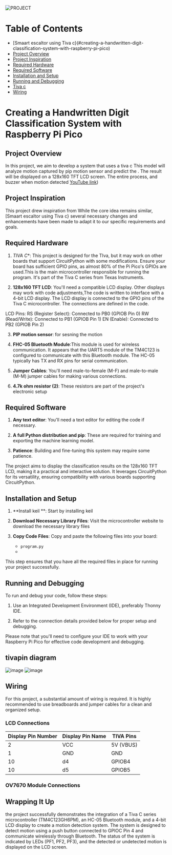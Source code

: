 ![PROJECT](project.jpg)
# Table of Contents

  -   [Smaart escaltor using Tiva c}(#creating-a-handwritten-digit-classification-system-with-raspberry-pi-pico)
  - [Project Overview](#project-overview)
  - [Project Inspiration](#project-inspiration)
  - [Required Hardware](#required-hardware)
  - [Required Software](#required-software)
  - [Installation and Setup](#installation-and-setup)
  - [Running and Debugging](#running-and-debugging)
  - [Tiva c](#Raspberry-Pi-Pico-Pin-Diagram)
  - [Wiring](#wiring)

# Creating a Handwritten Digit Classification System with Raspberry Pi Pico

## Project Overview

In this project, we aim to develop a system that uses a tiva c This model will analyze motion captured by pip motion sensor and predict the . The result will be displayed on a 128x160 TFT LCD screen. The entire process, and buzzer when motion detected [YouTube link](https://youtube.com/shorts/-CA0Vzc14fw?feature=shared))

## Project Inspiration

This project drew inspiration from  While the core idea remains similar,[Smaart escaltor using Tiva c} several necessary changes and enhancements have been made to adapt it to our specific requirements and goals.

## Required Hardware

1. *TIVA C**: This project is designed for the TIva, but it may work on other boards that support CircuitPython with some modifications. Ensure your board has sufficient GPIO pins, as almost 80% of the Pi Pico's GPIOs are used.This is the main microcontroller responsible for running the program. It's part of the Tiva C series from Texas Instruments.

2. **128x160 TFT LCD**: You'll need a compatible LCD display. Other displays may work with code adjustments,The code is written to interface with a 4-bit LCD display. The LCD display is connected to the GPIO pins of the Tiva C microcontroller. The connections are defined in the code.

LCD Pins:
RS (Register Select): Connected to PB0 (GPIOB Pin 0)
RW (Read/Write): Connected to PB1 (GPIOB Pin 1)
EN (Enable): Connected to PB2 (GPIOB Pin 2)

3. **PIP motion sensor**: for sesning the motion

4. **FHC-05 Bluetooth Module**:This module is used for wireless communication. It appears that the UART5 module of the TM4C123 is configured to communicate with this Bluetooth module. The HC-05 typically has TX and RX pins for serial communication.
5. **Jumper Cables**: You'll need male-to-female (M-F) and male-to-male (M-M) jumper cables for making various connections.

6. **4.7k ohm resistor (2)**: These resistors are part of the project's electronic setup
## Required Software

1. **Any text editor**: You'll need a text editor for editing the code if necessary.

2. **A full Python distribution and pip**: These are required for training and exporting the machine learning model.

3. **Patience**: Building and fine-tuning this system may require some patience.

The project aims to display the classification results on the 128x160 TFT LCD, making it a practical and interactive solution. It leverages CircuitPython for its versatility, ensuring compatibility with various boards supporting CircuitPython.

## Installation and Setup

1. **Install keil **: Start by installing  keil 

2. **Download Necessary Library Files**: Visit the microcontroller website to download the necessary library files
3. **Copy Code Files**: Copy and paste the following files into your board:
   - `program.py`
   - 


This step ensures that you have all the required files in place for running your project successfully.



## Running and Debugging

To run and debug your code, follow these steps:

1. Use an Integrated Development Environment (IDE), preferably Thonny IDE.


3. Refer to the connection details provided below for proper setup and debugging.

Please note that you'll need to configure your IDE to work with your Raspberry Pi Pico for effective code development and debugging.



## tivapin diagram
![image](https://github.com/re1th123/smartescalatorr/assets/153987405/d78bdacf-b141-4d17-abbd-da5d8b01d21e)
![image](https://github.com/re1th123/smartescalatorr/assets/153987405/d2c5aac1-4481-4f45-afaf-864d55d78f2f)




## Wiring

For this project, a substantial amount of wiring is required. It is highly recommended to use breadboards and jumper cables for a clean and organized setup.

### LCD Connections

| Display Pin Number | Display Pin Name | TIVA  Pins |
|-------------------|------------------|--------------|
| 2                 | VCC              | 5V (VBUS)        |
| 1                 | GND              | GND          |
| 10                | d4            | GPIOB4        |
| 10                | d5           | GPIOB5       |

### OV7670 Module Connections




## Wrapping It Up

the project successfully demonstrates the integration of a Tiva C series microcontroller (TM4C123GH6PM), an HC-05 Bluetooth module, and a 4-bit LCD display to create a motion detection system. The system is designed to detect motion using a push button connected to GPIOC Pin 4 and communicate wirelessly through Bluetooth. The status of the system is indicated by LEDs (PF1, PF2, PF3), and the detected or undetected motion is displayed on the LCD screen.
